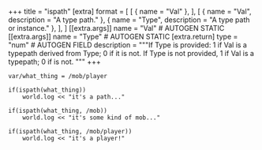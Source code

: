 +++
title = "ispath"
[extra]
format = [
  [
    { name = "Val" },
  ],
  [
    { name = "Val", description = "A type path." },
    { name = "Type", description = "A type path or instance." },
  ],
]
[[extra.args]]
name = "Val" # AUTOGEN STATIC
[[extra.args]]
name = "Type" # AUTOGEN STATIC
[extra.return]
type = "num" # AUTOGEN FIELD
description = """If Type is provided: 1 if Val is a typepath derived from Type; 0 if it is not.
If Type is not provided, 1 if Val is a typepath; 0 if is not.
"""
+++

```dm
var/what_thing = /mob/player

if(ispath(what_thing))
    world.log << "it's a path..."

if(ispath(what_thing, /mob))
    world.log << "it's some kind of mob..."

if(ispath(what_thing, /mob/player))
    world.log << "it's a player!"
```
